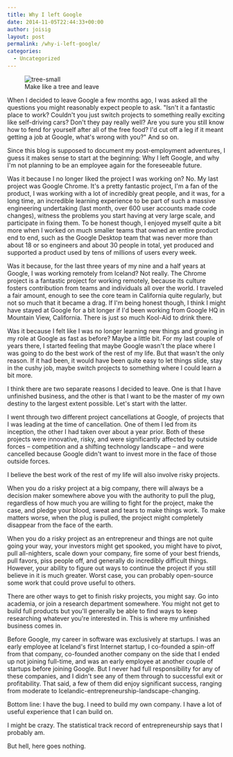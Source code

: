 ```yaml
---
title: Why I left Google
date: 2014-11-05T22:44:33+00:00
author: joisig
layout: post
permalink: /why-i-left-google/
categories:
  - Uncategorized
---
```

<figure id="attachment_21" aria-describedby="caption-attachment-21" style="width: 300px" class="wp-caption alignright"><img class="wp-image-21 size-medium" src="/static/img/tree-small-300x225.jpg" alt="tree-small" width="300" height="225" srcset="/static/img/tree-small-300x225.jpg 300w, /static/img/tree-small.jpg 800w" sizes="(max-width: 300px) 100vw, 300px" /><figcaption id="caption-attachment-21" class="wp-caption-text">Make like a tree and leave</figcaption></figure>

When I decided to leave Google a few months ago, I was asked all the questions you might reasonably expect people to ask. "Isn't it a fantastic place to work? Couldn't you just switch projects to something really exciting like self-driving cars? Don't they pay really well? Are you sure you still know how to fend for yourself after all of the free food? I'd cut off a leg if it meant getting a job at Google, what's wrong with you?" And so on.

Since this blog is supposed to document my post-employment adventures, I guess it makes sense to start at the beginning: Why I left Google, and why I'm not planning to be an employee again for the foreseeable future.

Was it because I no longer liked the project I was working on? No. My last project was Google Chrome. It's a pretty fantastic project, I'm a fan of the product, I was working with a lot of incredibly great people, and it was, for a long time, an incredible learning experience to be part of such a massive engineering undertaking (last month, over 600 user accounts made code changes), witness the problems you start having at very large scale, and participate in fixing them. To be honest though, I enjoyed myself quite a bit more when I worked on much smaller teams that owned an entire product end to end, such as the Google Desktop team that was never more than about 18 or so engineers and about 30 people in total, yet produced and supported a product used by tens of millions of users every week.

Was it because, for the last three years of my nine and a half years at Google, I was working remotely from Iceland? Not really. The Chrome project is a fantastic project for working remotely, because its culture fosters contribution from teams and individuals all over the world. I traveled a fair amount, enough to see the core team in California quite regularly, but not so much that it became a drag. If I'm being honest though, I think I might have stayed at Google for a bit longer if I'd been working from Google HQ in Mountain View, California. There is just so much Kool-Aid to drink there.

Was it because I felt like I was no longer learning new things and growing in my role at Google as fast as before? Maybe a little bit. For my last couple of years there, I started feeling that maybe Google wasn't the place where I was going to do the best work of the rest of my life. But that wasn't the only reason. If it had been, it would have been quite easy to let things slide, stay in the cushy job, maybe switch projects to something where I could learn a bit more.

I think there are two separate reasons I decided to leave. One is that I have unfinished business, and the other is that I want to be the master of my own destiny to the largest extent possible. Let's start with the latter.

I went through two different project cancellations at Google, of projects that I was leading at the time of cancellation. One of them I led from its inception, the other I had taken over about a year prior. Both of these projects were innovative, risky, and were significantly affected by outside forces – competition and a shifting technology landscape – and were cancelled because Google didn't want to invest more in the face of those outside forces.

I believe the best work of the rest of my life will also involve risky projects.

When you do a risky project at a big company, there will always be a decision maker somewhere above you with the authority to pull the plug, regardless of how much you are willing to fight for the project, make the case, and pledge your blood, sweat and tears to make things work. To make matters worse, when the plug is pulled, the project might completely disappear from the face of the earth.

When you do a risky project as an entrepreneur and things are not quite going your way, your investors might get spooked, you might have to pivot, pull all-nighters, scale down your company, fire some of your best friends, pull favors, piss people off, and generally do incredibly difficult things. However, your ability to figure out ways to continue the project if you still believe in it is much greater. Worst case, you can probably open-source some work that could prove useful to others.

There are other ways to get to finish risky projects, you might say. Go into academia, or join a research department somewhere. You might not get to build full products but you'll generally be able to find ways to keep researching whatever you're interested in. This is where my unfinished business comes in.

Before Google, my career in software was exclusively at startups. I was an early employee at Iceland's first Internet startup, I co-founded a spin-off from that company, co-founded another company on the side that I ended up not joining full-time, and was an early employee at another couple of startups before joining Google. But I never had full responsibility for any of these companies, and I didn't see any of them through to successful exit or profitability. That said, a few of them did enjoy significant success, ranging from moderate to Icelandic-entrepreneurship-landscape-changing.

Bottom line: I have the bug. I need to build my own company. I have a lot of useful experience that I can build on.

I might be crazy. The statistical track record of entrepreneurship says that I probably am.

But hell, here goes nothing.
